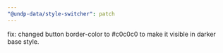 ```yaml
---
"@undp-data/style-switcher": patch
---
```


fix: changed button border-color to #c0c0c0 to make it visible in darker base style.
